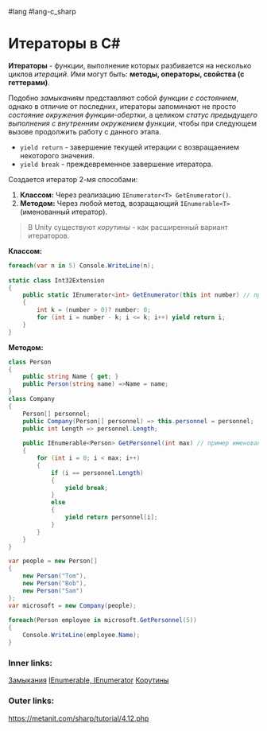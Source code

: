 #lang #lang-c_sharp 

# Итераторы в C#

**Итераторы** - функции, выполнение которых разбивается на несколько циклов *итераций*. 
Ими могут быть: **методы, операторы, свойства (с геттерами)**.

Подобно *замыканиям* представляют собой *функции с состоянием*, однако в отличие от последних, итераторы запоминают не просто *состояние окружения функции-обертки*, а целиком *статус предыдущего выполнения с внутренним окружением функции*, чтобы при следующем вызове продолжить работу с данного этапа.

- `yield return` - завершение текущей итерации с возвращаением некоторого значения.
- `yield break` - преждевременное завершение итератора.

Создается итератор 2-мя способами:
1. **Классом:** Через реализацию `IEnumerator<T> GetEnumerator()`.
2. **Методом:** Через любой метод, возращающий `IEnumerable<T>` (именованный итератор).

> В Unity существуют *корутины* - как расширенный вариант итераторов. 

**Классом:**

```csharp
foreach(var n in 5) Console.WriteLine(n);
 
static class Int32Extension
{
    public static IEnumerator<int> GetEnumerator(this int number) // пример метода расширения для int, превращающий все экзепмпляры типа в итераторы.
    {
        int k = (number > 0)? number: 0;
        for (int i = number - k; i <= k; i++) yield return i;
    }
}
```

**Методом:**

```csharp
class Person
{
    public string Name { get; }
    public Person(string name) =>Name = name;
}
class Company
{
    Person[] personnel;
    public Company(Person[] personnel) => this.personnel = personnel;
    public int Length => personnel.Length;
    
    public IEnumerable<Person> GetPersonnel(int max) // пример именованного итератора
    {
        for (int i = 0; i < max; i++)
        {
            if (i == personnel.Length)
            {
                yield break;
            }
            else
            {
                yield return personnel[i];
            }
        }
    }
}
```

```csharp
var people = new Person[]
{
    new Person("Tom"), 
    new Person("Bob"),
    new Person("Sam")
};
var microsoft = new Company(people);
 
foreach(Person employee in microsoft.GetPersonnel(5))
{
    Console.WriteLine(employee.Name);
}
```

### Inner links:
[Замыкания](1.%20Languages/C-sharp/0.%20Введение/2.%20Функции/Замыкания.md)
[IEnumerable, IEnumerator](1.%20Languages/C-sharp/0.%20Введение/3.%20Интерфейсы/IEnumerable,%20IEnumerator.md)
[Корутины](1.%20Languages/Unity/4.%20ВРЕМЯ%20И%20АССИНХРОННОСТЬ/Корутины.md)

### Outer links:
https://metanit.com/sharp/tutorial/4.12.php



